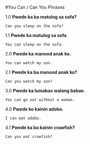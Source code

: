 #You Can / Can You Phrases

1.0 **Pwede ka ba matulog sa sofa?**

```Can you sleep on the sofa?```

1.1 **Pwede ka matulog sa sofa.**

```You can sleep on the sofa.```

2.0 **Pwede ka manood anak ko.**

```You can watch my son.```

2.1 **Pwede ka ba manood anak ko?**

```Can you watch my son?```

3.0 **Pwede ka lumabas walang babae.**

```You can go out without a woman.```

4.0 **Pwede ko kainin adobo.**

```I can eat adobo.```

4.1 **Pwede ka ba kainin crawfish?**

```Can you eat crawfish?```

